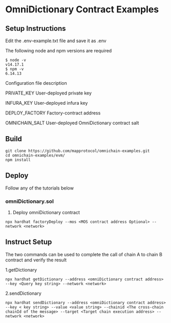 # OmniDictionary Contract Examples

## Setup Instructions

Edit the .env-example.txt file and save it as .env

The following node and npm versions are required

```
$ node -v
v14.17.1
$ npm -v
6.14.13
```

Configuration file description

PRIVATE_KEY User-deployed private key

INFURA_KEY User-deployed infura key

DEPLOY_FACTORY Factory-contract address

OMNICHAIN_SALT User-deployed OmniDictionary contract salt



## Build

```
git clone https://github.com/mapprotocol/omnichain-examples.git
cd omnichain-examples/evm/
npm install
```

## Deploy

Follow any of the tutorials below

### omniDictionary.sol

1. Deploy omniDictionary contract

```
npx hardhat factoryDeploy --mos <MOS contract address Optional> --network <network>
```



## Instruct Setup

The two commands can be used to complete the call of chain A to chain B contract and verify the result

1.getDictionary

```
npx hardhat getDictionary --address <omniDictionary contract address> --key <Query key string> --network <network>
```

2.sendDictionary

```
npx hardhat sendDictionary --address <omniDictionary contract address> --key < key string> --value <value string> --chainid <The cross-chain chainId of the message> --target <Target chain execution address> --network <network>
```


